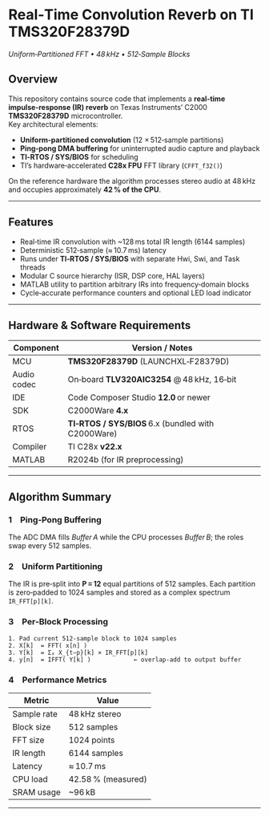 # Real‑Time Convolution Reverb on TI TMS320F28379D
_Uniform‑Partitioned FFT • 48 kHz • 512‑Sample Blocks_

## Overview
This repository contains source code that implements a **real‑time impulse‑response (IR) reverb** on Texas Instruments’ C2000 **TMS320F28379D** microcontroller.  
Key architectural elements:

* **Uniform‑partitioned convolution** (12 × 512‑sample partitions)
* **Ping‑pong DMA buffering** for uninterrupted audio capture and playback
* **TI‑RTOS / SYS/BIOS** for scheduling
* TI’s hardware‑accelerated **C28x FPU** FFT library (`CFFT_f32()`)

On the reference hardware the algorithm processes stereo audio at 48 kHz and occupies approximately **42 % of the CPU**.

---

## Features
* Real‑time IR convolution with ~128 ms total IR length (6144 samples)
* Deterministic 512‑sample (≈ 10.7 ms) latency
* Runs under **TI‑RTOS / SYS/BIOS** with separate Hwi, Swi, and Task threads
* Modular C source hierarchy (ISR, DSP core, HAL layers)
* MATLAB utility to partition arbitrary IRs into frequency‑domain blocks
* Cycle‑accurate performance counters and optional LED load indicator

---

## Hardware & Software Requirements
| Component | Version / Notes |
|-----------|-----------------|
| MCU | **TMS320F28379D** (LAUNCHXL‑F28379D) |
| Audio codec | On‑board **TLV320AIC3254** @ 48 kHz, 16‑bit |
| IDE | Code Composer Studio **12.0** or newer |
| SDK | C2000Ware **4.x** |
| RTOS | **TI‑RTOS / SYS/BIOS** 6.x (bundled with C2000Ware) |
| Compiler | TI C28x **v22.x** |
| MATLAB | R2024b (for IR preprocessing) |

---

## Algorithm Summary
### 1 Ping‑Pong Buffering
The ADC DMA fills _Buffer A_ while the CPU processes _Buffer B_; the roles swap every 512 samples.

### 2 Uniform Partitioning
The IR is pre‑split into **P = 12** equal partitions of 512 samples. Each partition is zero‑padded to 1024 samples and stored as a complex spectrum `IR_FFT[p][k]`.

### 3 Per‑Block Processing
```text
1. Pad current 512‑sample block to 1024 samples
2. X[k]  = FFT( x[n] )
3. Y[k]  = Σₚ X_{t−p}[k] × IR_FFT[p][k]
4. y[n]  = IFFT( Y[k] )            ← overlap‑add to output buffer
```

### 4 Performance Metrics
| Metric | Value |
|--------|-------|
| Sample rate | 48 kHz stereo |
| Block size | 512 samples |
| FFT size | 1024 points |
| IR length | 6144 samples |
| Latency | ≈ 10.7 ms |
| CPU load | 42.58 % (measured) |
| SRAM usage | ~96 kB |

---
